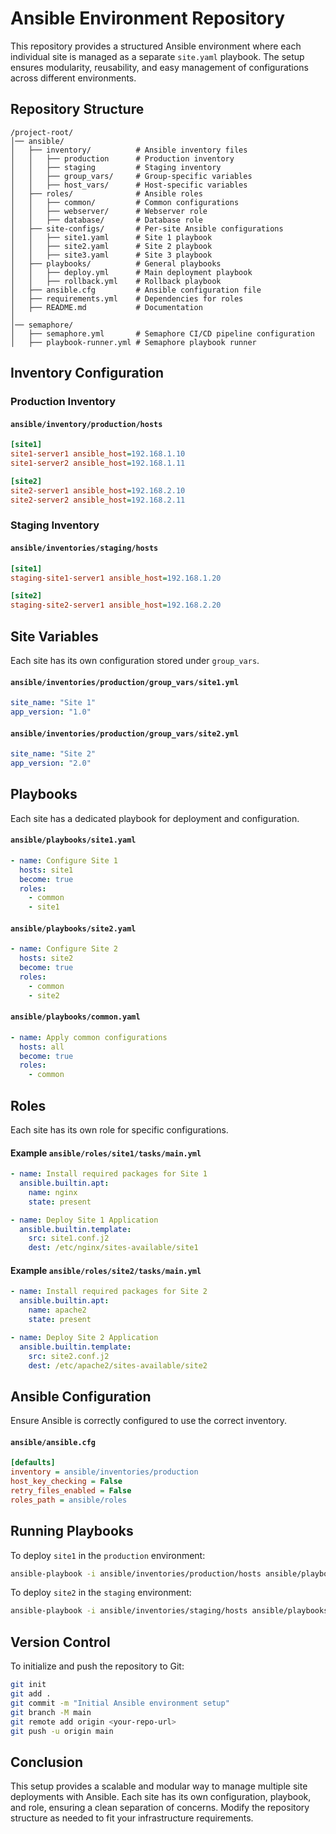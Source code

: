 # Ansible Environment Repository

This repository provides a structured Ansible environment where each individual site is managed as a separate `site.yaml` playbook. The setup ensures modularity, reusability, and easy management of configurations across different environments.

## Repository Structure

```
/project-root/
│── ansible/
│   ├── inventory/          # Ansible inventory files
│   │   ├── production      # Production inventory
│   │   ├── staging         # Staging inventory
│   │   ├── group_vars/     # Group-specific variables
│   │   ├── host_vars/      # Host-specific variables
│   ├── roles/              # Ansible roles
│   │   ├── common/         # Common configurations
│   │   ├── webserver/      # Webserver role
│   │   ├── database/       # Database role
│   ├── site-configs/       # Per-site Ansible configurations
│   │   ├── site1.yaml      # Site 1 playbook
│   │   ├── site2.yaml      # Site 2 playbook
│   │   ├── site3.yaml      # Site 3 playbook
│   ├── playbooks/          # General playbooks
│   │   ├── deploy.yml      # Main deployment playbook
│   │   ├── rollback.yml    # Rollback playbook
│   ├── ansible.cfg         # Ansible configuration file
│   ├── requirements.yml    # Dependencies for roles
│   ├── README.md           # Documentation
│
│── semaphore/
│   ├── semaphore.yml       # Semaphore CI/CD pipeline configuration
│   ├── playbook-runner.yml # Semaphore playbook runner

```

## Inventory Configuration

### Production Inventory

#### `ansible/inventory/production/hosts`

```ini
[site1]
site1-server1 ansible_host=192.168.1.10
site1-server2 ansible_host=192.168.1.11

[site2]
site2-server1 ansible_host=192.168.2.10
site2-server2 ansible_host=192.168.2.11
```

### Staging Inventory

#### `ansible/inventories/staging/hosts`

```ini
[site1]
staging-site1-server1 ansible_host=192.168.1.20

[site2]
staging-site2-server1 ansible_host=192.168.2.20
```

## Site Variables

Each site has its own configuration stored under `group_vars`.

#### `ansible/inventories/production/group_vars/site1.yml`

```yaml
site_name: "Site 1"
app_version: "1.0"
```

#### `ansible/inventories/production/group_vars/site2.yml`

```yaml
site_name: "Site 2"
app_version: "2.0"
```

## Playbooks

Each site has a dedicated playbook for deployment and configuration.

#### `ansible/playbooks/site1.yaml`

```yaml
- name: Configure Site 1
  hosts: site1
  become: true
  roles:
    - common
    - site1
```

#### `ansible/playbooks/site2.yaml`

```yaml
- name: Configure Site 2
  hosts: site2
  become: true
  roles:
    - common
    - site2
```

#### `ansible/playbooks/common.yaml`

```yaml
- name: Apply common configurations
  hosts: all
  become: true
  roles:
    - common
```

## Roles

Each site has its own role for specific configurations.

#### Example `ansible/roles/site1/tasks/main.yml`

```yaml
- name: Install required packages for Site 1
  ansible.builtin.apt:
    name: nginx
    state: present

- name: Deploy Site 1 Application
  ansible.builtin.template:
    src: site1.conf.j2
    dest: /etc/nginx/sites-available/site1
```

#### Example `ansible/roles/site2/tasks/main.yml`

```yaml
- name: Install required packages for Site 2
  ansible.builtin.apt:
    name: apache2
    state: present

- name: Deploy Site 2 Application
  ansible.builtin.template:
    src: site2.conf.j2
    dest: /etc/apache2/sites-available/site2
```

## Ansible Configuration

Ensure Ansible is correctly configured to use the correct inventory.

#### `ansible/ansible.cfg`

```ini
[defaults]
inventory = ansible/inventories/production
host_key_checking = False
retry_files_enabled = False
roles_path = ansible/roles
```

## Running Playbooks

To deploy `site1` in the `production` environment:

```bash
ansible-playbook -i ansible/inventories/production/hosts ansible/playbooks/site1.yaml
```

To deploy `site2` in the `staging` environment:

```bash
ansible-playbook -i ansible/inventories/staging/hosts ansible/playbooks/site2.yaml
```

## Version Control

To initialize and push the repository to Git:

```bash
git init
git add .
git commit -m "Initial Ansible environment setup"
git branch -M main
git remote add origin <your-repo-url>
git push -u origin main
```

## Conclusion

This setup provides a scalable and modular way to manage multiple site deployments with Ansible. Each site has its own configuration, playbook, and role, ensuring a clean separation of concerns. Modify the repository structure as needed to fit your infrastructure requirements.
